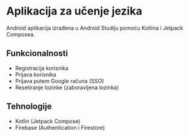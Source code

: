 # Aplikacija za učenje jezika

Android aplikacija izrađena u Android Studiju pomoću Kotlina i Jetpack Composea.

## Funkcionalnosti

- Registracija korisnika
- Prijava korisnika
- Prijava putem Google računa (SSO)
- Resetiranje lozinke (zaboravljena lozinka)

## Tehnologije

- Kotlin (Jetpack Compose)
- Firebase (Authentication i Firestore)
